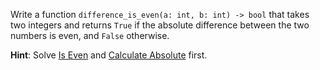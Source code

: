 Write a function `difference_is_even(a: int, b: int) -> bool` that takes two integers and returns `True` if the absolute difference between the two numbers is even, and `False` otherwise.

**Hint**: Solve [Is Even](/#/problems/is_even) and [Calculate Absolute](/#/problems/calculate_absolute) first.
